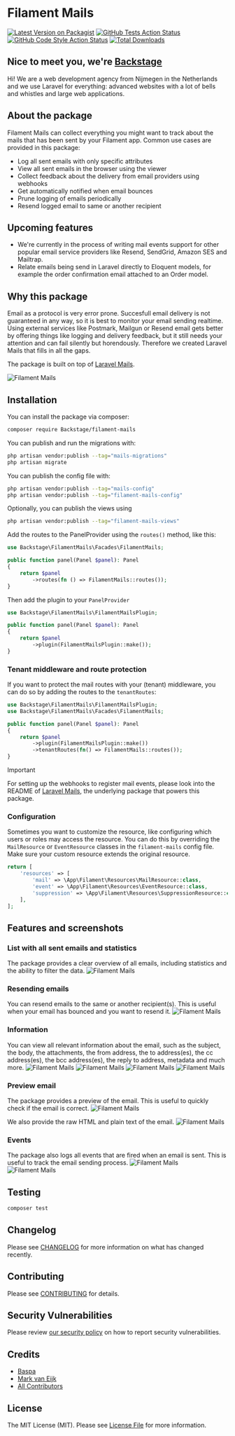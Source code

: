 # Filament Mails

[![Latest Version on Packagist](https://img.shields.io/packagist/v/Backstage/filament-mails.svg?style=flat-square)](https://packagist.org/packages/Backstage/filament-mails)
[![GitHub Tests Action Status](https://img.shields.io/github/actions/workflow/status/Backstage/filament-mails/run-tests.yml?branch=main&label=tests&style=flat-square)](https://github.com/Backstage/filament-mails/actions?query=workflow%3Arun-tests+branch%3Amain)
[![GitHub Code Style Action Status](https://img.shields.io/github/actions/workflow/status/Backstage/filament-mails/fix-php-code-styling.yml?branch=main&label=code%20style&style=flat-square)](https://github.com/Backstage/filament-mails/actions?query=workflow%3A"Fix+PHP+code+styling"+branch%3Amain)
[![Total Downloads](https://img.shields.io/packagist/dt/Backstage/filament-mails.svg?style=flat-square)](https://packagist.org/packages/Backstage/filament-mails)

## Nice to meet you, we're [Backstage](https://Backstage.nl)

Hi! We are a web development agency from Nijmegen in the Netherlands and we use Laravel for everything: advanced websites with a lot of bells and whistles and large web applications.

## About the package

Filament Mails can collect everything you might want to track about the mails that has been sent by your Filament app. Common use cases are provided in this package:

-   Log all sent emails with only specific attributes
-   View all sent emails in the browser using the viewer
-   Collect feedback about the delivery from email providers using webhooks
-   Get automatically notified when email bounces
-   Prune logging of emails periodically
-   Resend logged email to same or another recipient

## Upcoming features

-   We're currently in the process of writing mail events support for other popular email service providers like Resend, SendGrid, Amazon SES and Mailtrap.
-   Relate emails being send in Laravel directly to Eloquent models, for example the order confirmation email attached to an Order model.

## Why this package

Email as a protocol is very error prone. Succesfull email delivery is not guaranteed in any way, so it is best to monitor your email sending realtime. Using external services like Postmark, Mailgun or Resend email gets better by offering things like logging and delivery feedback, but it still needs your attention and can fail silently but horendously. Therefore we created Laravel Mails that fills in all the gaps.

The package is built on top of [Laravel Mails](https://github.com/Backstage/laravel-mails).

![Filament Mails](https://raw.githubusercontent.com/Backstage/filament-mails/main/docs/filament-mails.jpeg)

## Installation

You can install the package via composer:

```bash
composer require Backstage/filament-mails
```

You can publish and run the migrations with:

```bash
php artisan vendor:publish --tag="mails-migrations"
php artisan migrate
```

You can publish the config file with:

```bash
php artisan vendor:publish --tag="mails-config"
php artisan vendor:publish --tag="filament-mails-config"
```

Optionally, you can publish the views using

```bash
php artisan vendor:publish --tag="filament-mails-views"
```

Add the routes to the PanelProvider using the `routes()` method, like this:

```php
use Backstage\FilamentMails\Facades\FilamentMails;

public function panel(Panel $panel): Panel
{
    return $panel
        ->routes(fn () => FilamentMails::routes());
}
```

Then add the plugin to your `PanelProvider`

```php
use Backstage\FilamentMails\FilamentMailsPlugin;

public function panel(Panel $panel): Panel
{
    return $panel
        ->plugin(FilamentMailsPlugin::make());
}
```

### Tenant middleware and route protection

If you want to protect the mail routes with your (tenant) middleware, you can do so by adding the routes to the `tenantRoutes`:

```php
use Backstage\FilamentMails\FilamentMailsPlugin;
use Backstage\FilamentMails\Facades\FilamentMails;

public function panel(Panel $panel): Panel
{
    return $panel
        ->plugin(FilamentMailsPlugin::make())
        ->tenantRoutes(fn() => FilamentMails::routes());
}
```

> [!IMPORTANT]
> For setting up the webhooks to register mail events, please look into the README of [Laravel Mails](https://github.com/Backstage/laravel-mails), the underlying package that powers this package.

### Configuration

Sometimes you want to customize the resource, like configuring which users or roles may access the resource. You can do this by overriding the `MailResource` or `EventResource` classes in the `filament-mails` config file. Make sure your custom resource extends the original resource.

```php
return [
    'resources' => [
        'mail' => \App\Filament\Resources\MailResource::class,
        'event' => \App\Filament\Resources\EventResource::class,
        'suppression' => \App\Filament\Resources\SuppressionResource::class
    ],
];
```

## Features and screenshots

### List with all sent emails and statistics

The package provides a clear overview of all emails, including statistics and the ability to filter the data.
![Filament Mails](https://raw.githubusercontent.com/Backstage/filament-mails/main/docs/mails-list.png)

### Resending emails

You can resend emails to the same or another recipient(s). This is useful when your email has bounced and you want to resend it.
![Filament Mails](https://raw.githubusercontent.com/Backstage/filament-mails/main/docs/mail-resend.png)

### Information

You can view all relevant information about the email, such as the subject, the body, the attachments, the from address, the to address(es), the cc address(es), the bcc address(es), the reply to address, metadata and much more.
![Filament Mails](https://raw.githubusercontent.com/Backstage/filament-mails/main/docs/mail-sender-information.png)
![Filament Mails](https://raw.githubusercontent.com/Backstage/filament-mails/main/docs/mail-statistics.png)
![Filament Mails](https://raw.githubusercontent.com/Backstage/filament-mails/main/docs/mail-events.png)
![Filament Mails](https://raw.githubusercontent.com/Backstage/filament-mails/main/docs/mail-attachments.png)

### Preview email

The package provides a preview of the email. This is useful to quickly check if the email is correct.
![Filament Mails](https://raw.githubusercontent.com/Backstage/filament-mails/main/docs/mail-preview.png)

We also provide the raw HTML and plain text of the email.
![Filament Mails](https://raw.githubusercontent.com/Backstage/filament-mails/main/docs/mail-raw-html.png)

### Events

The package also logs all events that are fired when an email is sent. This is useful to track the email sending process.
![Filament Mails](https://raw.githubusercontent.com/Backstage/filament-mails/main/docs/events-list.png)
![Filament Mails](https://raw.githubusercontent.com/Backstage/filament-mails/main/docs/event-details.png)

## Testing

```bash
composer test
```

## Changelog

Please see [CHANGELOG](CHANGELOG.md) for more information on what has changed recently.

## Contributing

Please see [CONTRIBUTING](.github/CONTRIBUTING.md) for details.

## Security Vulnerabilities

Please review [our security policy](../../security/policy) on how to report security vulnerabilities.

## Credits

-   [Baspa](https://github.com/Backstage)
-   [Mark van Eijk](https://github.com/markvaneijk)
-   [All Contributors](../../contributors)

## License

The MIT License (MIT). Please see [License File](LICENSE.md) for more information.

